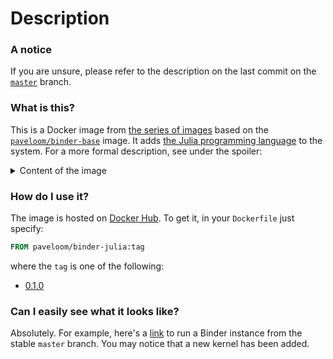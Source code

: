 # Description

### A notice
If you are unsure, please refer to the description on the last commit on the
[`master`](https://github.com/paveloom-d/binder-julia/tree/master) branch.

### What is this?

This is a Docker image from
[the series of images](https://github.com/orgs/paveloom-d/projects/1) based on the
[`paveloom/binder-base`](https://github.com/paveloom-d/binder-base) image. It adds
[the Julia programming language](https://julialang.org/) to the system. For a more formal
description, see under the spoiler:

<details>
<summary>Content of the image</summary>
<ul>
  <li>
    Base image:
    <a href="https://github.com/paveloom-d/binder-base">paveloom/binder-base</a>
    (0.1.1)
  </li>
  <li>Julia (1.5.0)</li>
  <ul>
    <li>Packages</li>
    <ul>
      <li><a href="https://github.com/JuliaLang/IJulia.jl">IJulia.jl</a></li>
    <ul>
  </ul>
</ul>
</details>

### How do I use it?

The image is hosted on [Docker Hub](https://hub.docker.com/r/paveloom/binder-julia).
To get it, in your `Dockerfile` just specify:

```dockerfile
FROM paveloom/binder-julia:tag
```

where the `tag` is one of the following:

* [0.1.0](https://github.com/paveloom-d/binder-julia/releases/tag/v0.1.0)

### Can I easily see what it looks like?

Absolutely. For example, here's a
[link](https://mybinder.org/v2/gh/paveloom-d/binder-base/master?urlpath=lab) to run a
Binder instance from the stable `master` branch. You may notice that a new kernel has been
added.
